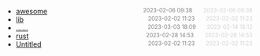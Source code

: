 - [awesome](awesome)<span style="font-size:.8em;float:right"><span style="color:orange"></span><span style="padding-left:2em;color:gray;">2023-02-06 09:38</span><span style="padding-left:2em;color:lightgray;">2023-02-06 09:38</span></span>
- [lib](lib)<span style="font-size:.8em;float:right"><span style="color:orange"></span><span style="padding-left:2em;color:gray;">2023-02-02 11:23</span><span style="padding-left:2em;color:lightgray;">2023-02-02 11:23</span></span>
- [......]()<span style="font-size:.8em;float:right"><span style="color:orange"></span><span style="padding-left:2em;color:gray;">2023-03-03 18:09</span><span style="padding-left:2em;color:lightgray;">2023-02-14 18:12</span></span>
- [rust](rust)<span style="font-size:.8em;float:right"><span style="color:orange"></span><span style="padding-left:2em;color:gray;">2023-02-28 14:53</span><span style="padding-left:2em;color:lightgray;">2023-02-28 14:53</span></span>
- [Untitled](Untitled)<span style="font-size:.8em;float:right"><span style="color:orange"></span><span style="padding-left:2em;color:gray;">2023-02-02 11:23</span><span style="padding-left:2em;color:lightgray;">2023-02-02 11:23</span></span>
